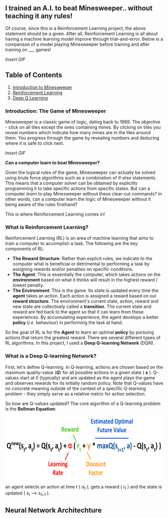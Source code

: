 ## I trained an A.I. to beat Minesweeper.. without teaching it any rules!

Of course, since this is a Reinforcement Learning project, the above statement should be a given. After all, Reinforcement Learning is all about having a machine learning model improve through trial-and-error. Below is a comparison of a model playing Minesweeper before training and after training on ___ games!

*Insert GIF*

## Table of Contents
1. [Introduction to Minesweeper](#intro)
2. [Reinforcement Learning](#RL)
3. [Deep Q Learning](#DQN)

### Introduction: The Game of Minesweeper <a name='intro'></a>

Minesweeper is a classic game of logic, dating back to 1989. The objective - click on all tiles except the ones containing mines. By clicking on tiles you reveal numbers which indicate how many mines are in the tiles around them. You progress through the game by revealing numbers and deducing where it is safe to click next.

*Insert GIF*

**Can a computer learn to beat Minesweeper?**

Given the logical rules of the game, Minesweeper can actually be solved using brute force algorithms such as a combination of if-else statements. This means that a computer solver can be obtained by explicitly programming it to take specific actions from specific states. But can a computer *learn* to play Minesweeper without these clear-cut commands? In other words, can a computer learn the logic of Minesweeper without it being aware of the rules firsthand?

This is where Reinforcement Learning comes in!

### What is Reinforcement Learning?

Reinforcement Learning (RL) is an area of machine learning that aims to train a computer to accomplish a task. The following are the key components of RL:


- **The Reward Structure**: Rather than explicit rules, we indicate to the computer what is beneficial or detrimental to performing a task by assigning rewards and/or penalties on specific conditions.
- **The Agent**: This is essentially the computer, which takes actions on the **environment** based on what it thinks will result in the highest reward / lowest penalty.
- **The Environment**: This is the game. Its state is updated every time the **agent** takes an action. Each action is assigned a reward based on our **reward structure**. The environment's current state, action, reward and new state are collectively called a **transition**. The current state and reward are fed back to the agent so that it can learn from these experiences. By accumulating experience, the agent develops a better **policy** (*i.e.* behaviour) in performing the task at hand.

So the goal of RL is for the **Agent** to learn an optimal **policy** by pursuing actions that return the greatest reward. There are several different types of RL algorithms. In this project, I used a **Deep Q-learning Network** (DQN).

### What is a Deep Q-learning Network?

First, let's define Q-learning. In Q-learning, actions are chosen based on the maximum quality-value (***Q***) for all possible actions in a given state ( ***s*** ). Q-values start at 0 (typically) and are updated as the agent plays the game and observes rewards for its initially random policy. Note that Q-values have no concrete meaning outside of the context of a specific Q-learning problem - they simply serve as a relative metric for action selection.

So how are Q-values updated? The core algorithm of a Q-learning problem is the **Bellman Equation**:

<div style='text-align:center'><img src='bellman.png' width='1000' height='200'/></div>

an agent selects an action at time *t* ( *α*<sub>*t*</sub> ), gets a reward ( *r*<sub>*t*</sub> ) and the state is updated ( *s*<sub>*t*</sub> --> *s*<sub>*t+1*</sub> ).



## Neural Network Architechture
